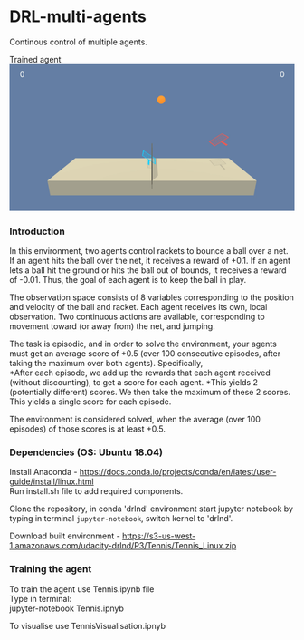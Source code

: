 # DRL-multi-agents
Continous control of multiple agents.

Trained agent  
![agent performance visualisation](cooperative_tennis.gif)


### Introduction  

In this environment, two agents control rackets to bounce a ball over a net. If an agent hits the ball over the net, it receives a reward of +0.1. If an agent lets a ball hit the ground or hits the ball out of bounds, it receives a reward of -0.01. Thus, the goal of each agent is to keep the ball in play.

The observation space consists of 8 variables corresponding to the position and velocity of the ball and racket. Each agent receives its own, local observation. Two continuous actions are available, corresponding to movement toward (or away from) the net, and jumping.

The task is episodic, and in order to solve the environment, your agents must get an average score of +0.5 (over 100 consecutive episodes, after taking the maximum over both agents). Specifically,  
*After each episode, we add up the rewards that each agent received (without discounting), to get a score for each agent.
*This yields 2 (potentially different) scores. We then take the maximum of these 2 scores.  
This yields a single score for each episode.  

The environment is considered solved, when the average (over 100 episodes) of those scores is at least +0.5.


### Dependencies (OS: Ubuntu 18.04)  

Install Anaconda - https://docs.conda.io/projects/conda/en/latest/user-guide/install/linux.html  
Run install.sh file to add required components.

Clone the repository, in conda 'drlnd' environment start jupyter notebook by typing in terminal `jupyter-notebook`, switch kernel to 'drlnd'.


Download built environment - https://s3-us-west-1.amazonaws.com/udacity-drlnd/P3/Tennis/Tennis_Linux.zip

### Training the agent
To train the agent use Tennis.ipynb file  
Type in terminal:  
	jupyter-notebook Tennis.ipnyb

To visualise use TennisVisualisation.ipnyb
